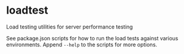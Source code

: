 # loadtest

Load testing utilities for server performance testing

See package.json scripts for how to run the load tests against various environments. Append `--help` to the scripts for more options.
